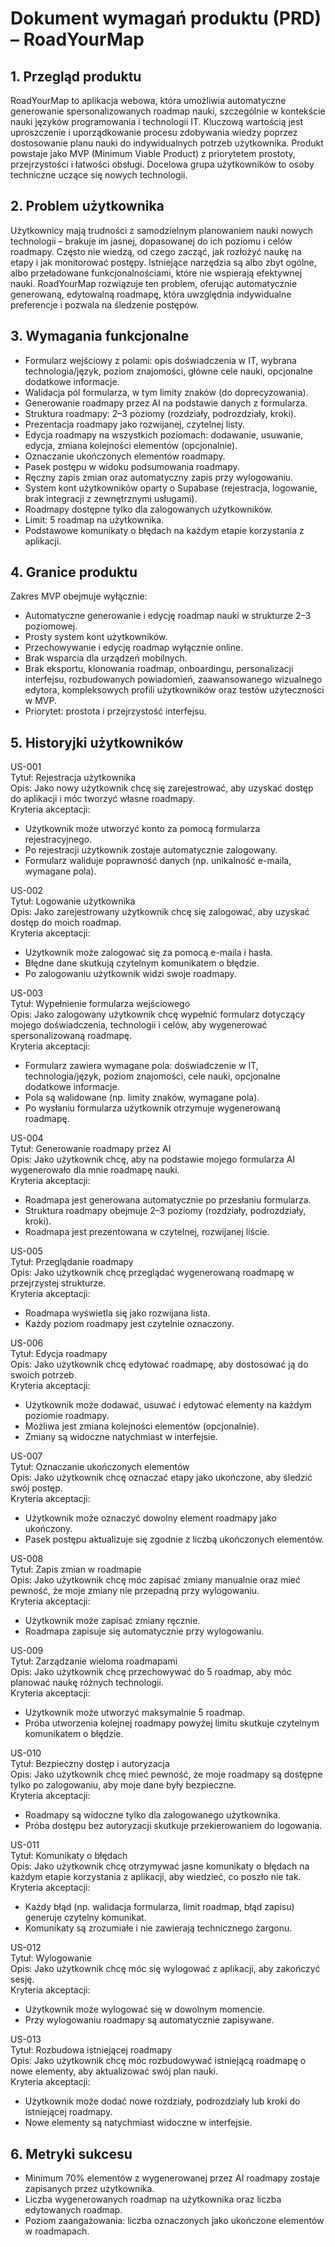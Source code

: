 # Dokument wymagań produktu (PRD) – RoadYourMap

## 1. Przegląd produktu

RoadYourMap to aplikacja webowa, która umożliwia automatyczne generowanie spersonalizowanych roadmap nauki, szczególnie w kontekście nauki języków programowania i technologii IT. Kluczową wartością jest uproszczenie i uporządkowanie procesu zdobywania wiedzy poprzez dostosowanie planu nauki do indywidualnych potrzeb użytkownika. Produkt powstaje jako MVP (Minimum Viable Product) z priorytetem prostoty, przejrzystości i łatwości obsługi. Docelowa grupa użytkowników to osoby techniczne uczące się nowych technologii.

## 2. Problem użytkownika

Użytkownicy mają trudności z samodzielnym planowaniem nauki nowych technologii – brakuje im jasnej, dopasowanej do ich poziomu i celów roadmapy. Często nie wiedzą, od czego zacząć, jak rozłożyć naukę na etapy i jak monitorować postępy. Istniejące narzędzia są albo zbyt ogólne, albo przeładowane funkcjonalnościami, które nie wspierają efektywnej nauki. RoadYourMap rozwiązuje ten problem, oferując automatycznie generowaną, edytowalną roadmapę, która uwzględnia indywidualne preferencje i pozwala na śledzenie postępów.

## 3. Wymagania funkcjonalne

- Formularz wejściowy z polami: opis doświadczenia w IT, wybrana technologia/język, poziom znajomości, główne cele nauki, opcjonalne dodatkowe informacje.
- Walidacja pól formularza, w tym limity znaków (do doprecyzowania).
- Generowanie roadmapy przez AI na podstawie danych z formularza.
- Struktura roadmapy: 2–3 poziomy (rozdziały, podrozdziały, kroki).
- Prezentacja roadmapy jako rozwijanej, czytelnej listy.
- Edycja roadmapy na wszystkich poziomach: dodawanie, usuwanie, edycja, zmiana kolejności elementów (opcjonalnie).
- Oznaczanie ukończonych elementów roadmapy.
- Pasek postępu w widoku podsumowania roadmapy.
- Ręczny zapis zmian oraz automatyczny zapis przy wylogowaniu.
- System kont użytkowników oparty o Supabase (rejestracja, logowanie, brak integracji z zewnętrznymi usługami).
- Roadmapy dostępne tylko dla zalogowanych użytkowników.
- Limit: 5 roadmap na użytkownika.
- Podstawowe komunikaty o błędach na każdym etapie korzystania z aplikacji.

## 4. Granice produktu

Zakres MVP obejmuje wyłącznie:
- Automatyczne generowanie i edycję roadmap nauki w strukturze 2–3 poziomowej.
- Prosty system kont użytkowników.
- Przechowywanie i edycję roadmap wyłącznie online.
- Brak wsparcia dla urządzeń mobilnych.
- Brak eksportu, klonowania roadmap, onboardingu, personalizacji interfejsu, rozbudowanych powiadomień, zaawansowanego wizualnego edytora, kompleksowych profili użytkowników oraz testów użyteczności w MVP.
- Priorytet: prostota i przejrzystość interfejsu.

## 5. Historyjki użytkowników

US-001  
Tytuł: Rejestracja użytkownika  
Opis: Jako nowy użytkownik chcę się zarejestrować, aby uzyskać dostęp do aplikacji i móc tworzyć własne roadmapy.  
Kryteria akceptacji:
- Użytkownik może utworzyć konto za pomocą formularza rejestracyjnego.
- Po rejestracji użytkownik zostaje automatycznie zalogowany.
- Formularz waliduje poprawność danych (np. unikalność e-maila, wymagane pola).

US-002  
Tytuł: Logowanie użytkownika  
Opis: Jako zarejestrowany użytkownik chcę się zalogować, aby uzyskać dostęp do moich roadmap.  
Kryteria akceptacji:
- Użytkownik może zalogować się za pomocą e-maila i hasła.
- Błędne dane skutkują czytelnym komunikatem o błędzie.
- Po zalogowaniu użytkownik widzi swoje roadmapy.

US-003  
Tytuł: Wypełnienie formularza wejściowego  
Opis: Jako zalogowany użytkownik chcę wypełnić formularz dotyczący mojego doświadczenia, technologii i celów, aby wygenerować spersonalizowaną roadmapę.  
Kryteria akceptacji:
- Formularz zawiera wymagane pola: doświadczenie w IT, technologia/język, poziom znajomości, cele nauki, opcjonalne dodatkowe informacje.
- Pola są walidowane (np. limity znaków, wymagane pola).
- Po wysłaniu formularza użytkownik otrzymuje wygenerowaną roadmapę.

US-004  
Tytuł: Generowanie roadmapy przez AI  
Opis: Jako użytkownik chcę, aby na podstawie mojego formularza AI wygenerowało dla mnie roadmapę nauki.  
Kryteria akceptacji:
- Roadmapa jest generowana automatycznie po przesłaniu formularza.
- Struktura roadmapy obejmuje 2–3 poziomy (rozdziały, podrozdziały, kroki).
- Roadmapa jest prezentowana w czytelnej, rozwijanej liście.

US-005  
Tytuł: Przeglądanie roadmapy  
Opis: Jako użytkownik chcę przeglądać wygenerowaną roadmapę w przejrzystej strukturze.  
Kryteria akceptacji:
- Roadmapa wyświetla się jako rozwijana lista.
- Każdy poziom roadmapy jest czytelnie oznaczony.

US-006  
Tytuł: Edycja roadmapy  
Opis: Jako użytkownik chcę edytować roadmapę, aby dostosować ją do swoich potrzeb.  
Kryteria akceptacji:
- Użytkownik może dodawać, usuwać i edytować elementy na każdym poziomie roadmapy.
- Możliwa jest zmiana kolejności elementów (opcjonalnie).
- Zmiany są widoczne natychmiast w interfejsie.

US-007  
Tytuł: Oznaczanie ukończonych elementów  
Opis: Jako użytkownik chcę oznaczać etapy jako ukończone, aby śledzić swój postęp.  
Kryteria akceptacji:
- Użytkownik może oznaczyć dowolny element roadmapy jako ukończony.
- Pasek postępu aktualizuje się zgodnie z liczbą ukończonych elementów.

US-008  
Tytuł: Zapis zmian w roadmapie  
Opis: Jako użytkownik chcę móc zapisać zmiany manualnie oraz mieć pewność, że moje zmiany nie przepadną przy wylogowaniu.  
Kryteria akceptacji:
- Użytkownik może zapisać zmiany ręcznie.
- Roadmapa zapisuje się automatycznie przy wylogowaniu.

US-009  
Tytuł: Zarządzanie wieloma roadmapami  
Opis: Jako użytkownik chcę przechowywać do 5 roadmap, aby móc planować naukę różnych technologii.  
Kryteria akceptacji:
- Użytkownik może utworzyć maksymalnie 5 roadmap.
- Próba utworzenia kolejnej roadmapy powyżej limitu skutkuje czytelnym komunikatem o błędzie.

US-010  
Tytuł: Bezpieczny dostęp i autoryzacja  
Opis: Jako użytkownik chcę mieć pewność, że moje roadmapy są dostępne tylko po zalogowaniu, aby moje dane były bezpieczne.  
Kryteria akceptacji:
- Roadmapy są widoczne tylko dla zalogowanego użytkownika.
- Próba dostępu bez autoryzacji skutkuje przekierowaniem do logowania.

US-011  
Tytuł: Komunikaty o błędach  
Opis: Jako użytkownik chcę otrzymywać jasne komunikaty o błędach na każdym etapie korzystania z aplikacji, aby wiedzieć, co poszło nie tak.  
Kryteria akceptacji:
- Każdy błąd (np. walidacja formularza, limit roadmap, błąd zapisu) generuje czytelny komunikat.
- Komunikaty są zrozumiałe i nie zawierają technicznego żargonu.

US-012  
Tytuł: Wylogowanie  
Opis: Jako użytkownik chcę móc się wylogować z aplikacji, aby zakończyć sesję.  
Kryteria akceptacji:
- Użytkownik może wylogować się w dowolnym momencie.
- Przy wylogowaniu roadmapy są automatycznie zapisywane.

US-013  
Tytuł: Rozbudowa istniejącej roadmapy  
Opis: Jako użytkownik chcę móc rozbudowywać istniejącą roadmapę o nowe elementy, aby aktualizować swój plan nauki.  
Kryteria akceptacji:
- Użytkownik może dodać nowe rozdziały, podrozdziały lub kroki do istniejącej roadmapy.
- Nowe elementy są natychmiast widoczne w interfejsie.

## 6. Metryki sukcesu

- Minimum 70% elementów z wygenerowanej przez AI roadmapy zostaje zapisanych przez użytkownika.
- Liczba wygenerowanych roadmap na użytkownika oraz liczba edytowanych roadmap.
- Poziom zaangażowania: liczba oznaczonych jako ukończone elementów w roadmapach.